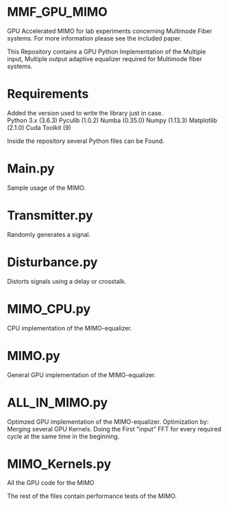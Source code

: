 # MMF_GPU_MIMO
GPU Accelerated MIMO for lab experiments concerning Multimode Fiber systems. For more information please see the included paper.

This Repository contains a GPU Python Implementation of the Multiple input, Multiple output adaptive equalizer required for Multimode fiber systems.

# Requirements

Added the version used to write the library just in case.  
Python 3.x (3.6.3)
Pyculib (1.0.2)
Numba (0.35.0)
Numpy (1.13.3)
Matplotlib (2.1.0)
Cuda Toolkit (9)

Inside the repository several Python files can be Found.
# Main.py
Sample usage of the MIMO.
# Transmitter.py
Randomly generates a signal.
# Disturbance.py
Distorts signals using a delay or crosstalk.
# MIMO_CPU.py
CPU implementation of the MIMO-equalizer.
# MIMO.py
General GPU implementation of the MIMO-equalizer.
# ALL_IN_MIMO.py
Optimzed GPU implementation of the MIMO-equalizer.
Optimization by:
Merging several GPU Kernels.
Doing the First "input" FFT for every required cycle at the same time in the beginning.

# MIMO_Kernels.py
All the GPU code for the MIMO

The rest of the files contain performance tests of the MIMO.


